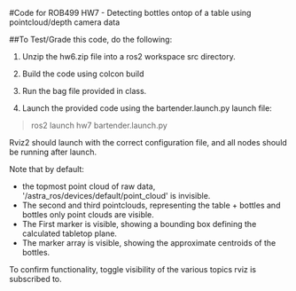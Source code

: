 #Code for ROB499 HW7 - Detecting bottles ontop of a table using pointcloud/depth camera data 

##To Test/Grade this code, do the following:

1. Unzip the hw6.zip file into a ros2 workspace src directory.

2. Build the code using colcon build

3. Run the bag file provided in class.

4. Launch the provided code using the bartender.launch.py launch file:

> ros2 launch hw7 bartender.launch.py

Rviz2 should launch with the correct configuration file, and all nodes should be running after launch.

Note that by default: 
- the topmost point cloud of raw data, '/astra_ros/devices/default/point_cloud' is invisible.
- The second and third pointclouds, representing the table + bottles and bottles only point clouds are visible.
- The First marker is visible, showing a bounding box defining the calculated tabletop plane.
- The marker array is visible, showing the approximate centroids of the bottles.

To confirm functionality, toggle visibility of the various topics rviz is subscribed to.